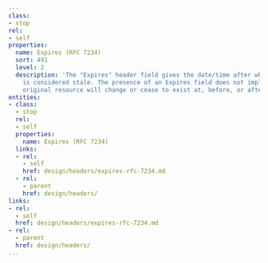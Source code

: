 ```yaml
---
class:
- stop
rel:
- self
properties:
  name: Expires (RFC 7234)
  sort: 491
  level: 2
  description: 'The "Expires" header field gives the date/time after which the response
    is considered stale. The presence of an Expires field does not imply that the
    original resource will change or cease to exist at, before, or after that time. '
entities:
- class:
  - stop
  rel:
  - self
  properties:
    name: Expires (RFC 7234)
  links:
  - rel:
    - self
    href: design/headers/expires-rfc-7234.md
  - rel:
    - parent
    href: design/headers/
links:
- rel:
  - self
  href: design/headers/expires-rfc-7234.md
- rel:
  - parent
  href: design/headers/
...
```

